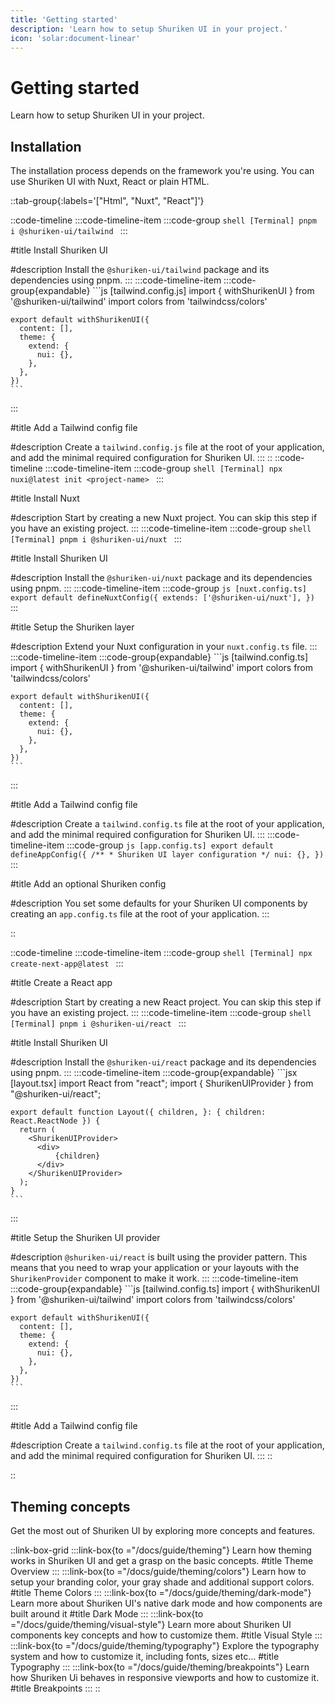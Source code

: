 ```yaml
---
title: 'Getting started'
description: 'Learn how to setup Shuriken UI in your project.'
icon: 'solar:document-linear'
---
```


# Getting started
Learn how to setup Shuriken UI in your project.

## Installation
The installation process depends on the framework you're using. You can use Shuriken UI with Nuxt, React or plain HTML.

::tab-group{:labels='["Html", "Nuxt", "React"]'}

::code-timeline
  :::code-timeline-item
  :::code-group
    ```shell [Terminal]
    pnpm i @shuriken-ui/tailwind
    ```
  :::

  #title
  Install Shuriken UI

  #description
  Install the `@shuriken-ui/tailwind` package and its dependencies using pnpm.
  :::
  :::code-timeline-item
  :::code-group{expandable}
    ```js [tailwind.config.js]
    import { withShurikenUI } from '@shuriken-ui/tailwind'
    import colors from 'tailwindcss/colors'

    export default withShurikenUI({
      content: [],
      theme: {
        extend: {
          nui: {},
        },
      },
    })
    ```
  :::

  #title
  Add a Tailwind config file

  #description
  Create a `tailwind.config.js` file at the root of your application, and add the minimal required configuration for Shuriken UI.
  :::
::
::code-timeline
  :::code-timeline-item
  :::code-group
    ```shell [Terminal]
    npx nuxi@latest init <project-name>
    ```
  :::

  #title
  Install Nuxt

  #description
  Start by creating a new Nuxt project. You can skip this step if you have an existing project.
  :::
  :::code-timeline-item
  :::code-group
    ```shell [Terminal]
    pnpm i @shuriken-ui/nuxt
    ```
  :::

  #title
  Install Shuriken UI

  #description
  Install the `@shuriken-ui/nuxt` package and its dependencies using pnpm.
  :::
  :::code-timeline-item
  :::code-group
    ```js [nuxt.config.ts]
    export default defineNuxtConfig({
      extends: ['@shuriken-ui/nuxt'],
    })
    ```
  :::

  #title
  Setup the Shuriken layer

  #description
  Extend your Nuxt configuration in your `nuxt.config.ts` file.
  :::
  :::code-timeline-item
  :::code-group{expandable}
    ```js [tailwind.config.ts]
    import { withShurikenUI } from '@shuriken-ui/tailwind'
    import colors from 'tailwindcss/colors'

    export default withShurikenUI({
      content: [],
      theme: {
        extend: {
          nui: {},
        },
      },
    })
    ```
  :::

  #title
  Add a Tailwind config file

  #description
  Create a `tailwind.config.ts` file at the root of your application, and add the minimal required configuration for Shuriken UI.
  :::
  :::code-timeline-item
  :::code-group
    ```js [app.config.ts]
    export default defineAppConfig({
      /**
       * Shuriken UI layer configuration
       */
      nui: {},
    })
    ```
  :::

  #title
  Add an optional Shuriken config

  #description
  You set some defaults for your Shuriken UI components by creating an `app.config.ts` file at the root of your application.
  :::

 
::

::code-timeline
  :::code-timeline-item
  :::code-group
    ```shell [Terminal]
    npx create-next-app@latest
    ```
  :::

  #title
  Create a React app

  #description
  Start by creating a new React project. You can skip this step if you have an existing project.
  :::
  :::code-timeline-item
  :::code-group
    ```shell [Terminal]
    pnpm i @shuriken-ui/react
    ```
  :::

  #title
  Install Shuriken UI

  #description
  Install the `@shuriken-ui/react` package and its dependencies using pnpm.
  :::
  :::code-timeline-item
  :::code-group{expandable}
    ```jsx [layout.tsx]
    import React from "react";
    import { ShurikenUIProvider } from "@shuriken-ui/react";

    export default function Layout({ children, }: { children: React.ReactNode }) {
      return (
        <ShurikenUIProvider>
          <div>
              {children}
          </div>
        </ShurikenUIProvider>
      );
    }
    ```
  :::

  #title
  Setup the Shuriken UI provider

  #description
  `@shuriken-ui/react` is built using the provider pattern. This means that you need to wrap your application or your layouts with the `ShurikenProvider` component to make it work.
  :::
  :::code-timeline-item
  :::code-group{expandable}
    ```js [tailwind.config.ts]
    import { withShurikenUI } from '@shuriken-ui/tailwind'
    import colors from 'tailwindcss/colors'

    export default withShurikenUI({
      content: [],
      theme: {
        extend: {
          nui: {},
        },
      },
    })
    ```
  :::

  #title
  Add a Tailwind config file

  #description
  Create a `tailwind.config.ts` file at the root of your application, and add the minimal required configuration for Shuriken UI.
  :::
::


::

## Theming concepts

Get the most out of Shuriken UI by exploring more concepts and features.

::link-box-grid
  :::link-box{to ="/docs/guide/theming"}
  Learn how theming works in Shuriken UI and get a grasp on the basic concepts.
  #title
  Theme Overview
  :::
  :::link-box{to ="/docs/guide/theming/colors"}
  Learn how to setup your branding color, your gray shade and additional support colors.
  #title
  Theme Colors
  :::
  :::link-box{to ="/docs/guide/theming/dark-mode"}
  Learn more about Shuriken UI's native dark mode and how components are built around it
  #title
  Dark Mode
  :::
  :::link-box{to ="/docs/guide/theming/visual-style"}
  Learn more about Shuriken UI components key concepts and how to customize them.
  #title
  Visual Style
  :::
  :::link-box{to ="/docs/guide/theming/typography"}
  Explore the typography system and how to customize it, including fonts, sizes etc...
  #title
  Typography
  :::
  :::link-box{to ="/docs/guide/theming/breakpoints"}
  Learn how Shuriken Ui behaves in responsive viewports and how to customize it.
  #title
  Breakpoints
  :::
::